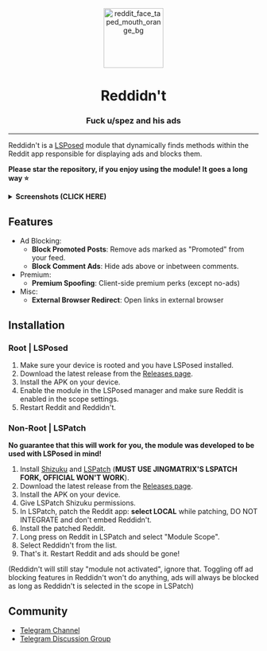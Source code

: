
<div align="center">
    <img src="https://github.com/user-attachments/assets/d2c4a227-a671-46b2-82a7-8662bee3458d" alt="reddit_face_taped_mouth_orange_bg" width="120"/>

# Reddidn't

### Fuck u/spez and his ads

</div>

---

Reddidn't is a [LSPosed](https://github.com/LSPosed/LSPosed) module that dynamically finds methods within the Reddit app responsible for displaying ads and blocks them.

**Please star the repository, if you enjoy using the module! It goes a long way ⭐**

<details>
<summary><strong>Screenshots (CLICK HERE)</strong></summary>

<p align="center">
    <img src="https://github.com/user-attachments/assets/37375c23-492f-4212-a0c6-7f2808d63ad9" alt="Screenshot 1" width="250"/>
    <img src="https://github.com/user-attachments/assets/6fe4bfda-d79f-419e-904b-cabcd525547f" alt="Screenshot 2" width="250"/>
</p>
</details>

## Features

* Ad Blocking:
    * **Block Promoted Posts**: Remove ads marked as "Promoted" from your feed.
    * **Block Comment Ads**: Hide ads above or inbetween comments.
* Premium:
    * **Premium Spoofing**: Client-side premium perks (except no-ads)
* Misc:
    * **External Browser Redirect**: Open links in external browser


## Installation 

### Root | LSPosed

1. Make sure your device is rooted and you have LSPosed installed.
2. Download the latest release from the [Releases page](https://github.com/Xposed-Modules-Repo/com.wizpizz.reddidnt/releases).
3. Install the APK on your device.
4. Enable the module in the LSPosed manager and make sure Reddit is enabled in the scope settings.
5. Restart Reddit and Reddidn't.

### Non-Root | LSPatch

**No guarantee that this will work for you, the module was developed to be used with LSPosed in mind!**

1. Install [Shizuku](https://play.google.com/store/apps/details?id=moe.shizuku.privileged.api) and [LSPatch](https://github.com/JingMatrix/LSPatch/releases) (**MUST USE JINGMATRIX'S LSPATCH  FORK, OFFICIAL WON'T WORK**).
2. Download the latest release from the [Releases page](https://github.com/Xposed-Modules-Repo/com.wizpizz.reddidnt/releases).
3. Install the APK on your device.
4. Give LSPatch Shizuku permissions.
5. In LSPatch, patch the Reddit app: **select LOCAL** while patching, DO NOT INTEGRATE and don't embed Reddidn't.
6. Install the patched Reddit.
7. Long press on Reddit in LSPatch and select "Module Scope".
8. Select Reddidn't from the list.
9. That's it. Restart Reddit and ads should be gone!

(Reddidn't will still stay "module not activated", ignore that. Toggling off ad blocking features in Reddidn't won't do anything, ads will always be blocked as long as Reddidn't is selected in the scope in LSPatch)

## Community
- [Telegram Channel](https://t.me/reddidntapp)
- [Telegram Discussion Group](https://t.me/reddidntappdiscussion)


